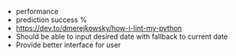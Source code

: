 - performance
- prediction success %
- https://dev.to/dmerejkowsky/how-i-lint-my-python
- Should be able to input desired date with fallback to current date
- Provide better interface for user
